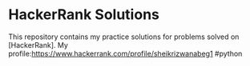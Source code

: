 # HackerRank Solutions

This repository contains my practice solutions for problems solved on [HackerRank].
My profile:https://www.hackerrank.com/profile/sheikrizwanabeg1
#python
